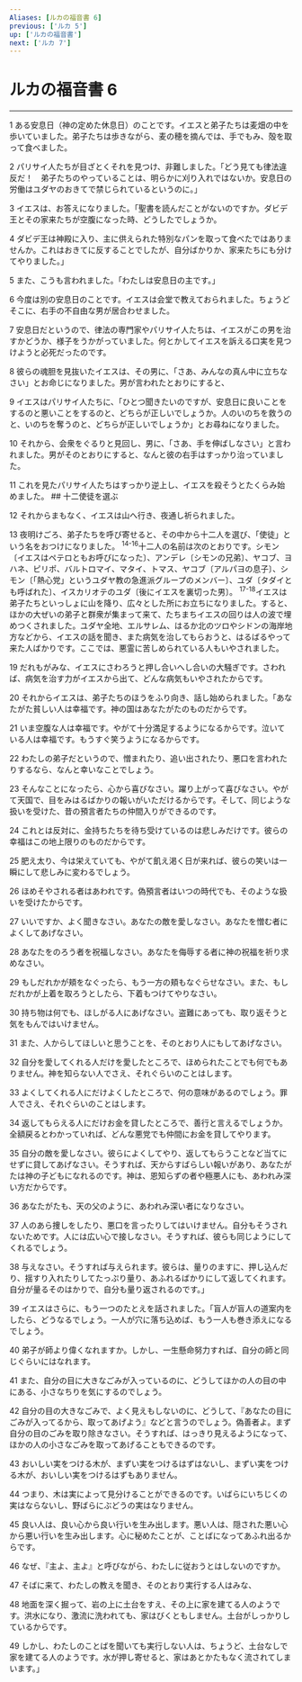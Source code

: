 ```yaml
---
Aliases: [ルカの福音書 6]
previous: ['ルカ 5']
up: ['ルカの福音書']
next: ['ルカ 7']
---
```

# ルカの福音書 6

***




1 
ある安息日（神の定めた休息日）のことです。イエスと弟子たちは麦畑の中を歩いていました。弟子たちは歩きながら、麦の穂を摘んでは、手でもみ、殻を取って食べました。 



2 
パリサイ人たちが目ざとくそれを見つけ、非難しました。「どう見ても律法違反だ！　弟子たちのやっていることは、明らかに刈り入れではないか。安息日の労働はユダヤのおきてで禁じられているというのに。」 



3 
イエスは、お答えになりました。「聖書を読んだことがないのですか。ダビデ王とその家来たちが空腹になった時、どうしたでしょうか。 



4 
ダビデ王は神殿に入り、主に供えられた特別なパンを取って食べたではありませんか。これはおきてに反することでしたが、自分ばかりか、家来たちにも分けてやりました。」 



5 
また、こうも言われました。「わたしは安息日の主です。」 



6 
今度は別の安息日のことです。イエスは会堂で教えておられました。ちょうどそこに、右手の不自由な男が居合わせました。 



7 
安息日だというので、律法の専門家やパリサイ人たちは、イエスがこの男を治すかどうか、様子をうかがっていました。何とかしてイエスを訴える口実を見つけようと必死だったのです。 



8 
彼らの魂胆を見抜いたイエスは、その男に、「さあ、みんなの真ん中に立ちなさい」とお命じになりました。男が言われたとおりにすると、 



9 
イエスはパリサイ人たちに、「ひとつ聞きたいのですが、安息日に良いことをするのと悪いことをするのと、どちらが正しいでしょうか。人のいのちを救うのと、いのちを奪うのと、どちらが正しいでしょうか」とお尋ねになりました。 



10 
それから、会衆をぐるりと見回し、男に、「さあ、手を伸ばしなさい」と言われました。男がそのとおりにすると、なんと彼の右手はすっかり治っていました。 



11 
これを見たパリサイ人たちはすっかり逆上し、イエスを殺そうとたくらみ始めました。 ## 十二使徒を選ぶ 



12 
それからまもなく、イエスは山へ行き、夜通し祈られました。 



13 
夜明けごろ、弟子たちを呼び寄せると、その中から十二人を選び、「使徒」という名をおつけになりました。 <sup class="versenum">14-16</sup>十二人の名前は次のとおりです。シモン〔イエスはペテロともお呼びになった〕、アンデレ〔シモンの兄弟〕、ヤコブ、ヨハネ、ピリポ、バルトロマイ、マタイ、トマス、ヤコブ〔アルパヨの息子〕、シモン〔「熱心党」というユダヤ教の急進派グループのメンバー〕、ユダ〔タダイとも呼ばれた〕、イスカリオテのユダ〔後にイエスを裏切った男〕。 <sup class="versenum">17-18</sup>イエスは弟子たちといっしょに山を降り、広々とした所にお立ちになりました。すると、ほかの大ぜいの弟子と群衆が集まって来て、たちまちイエスの回りは人の波で埋めつくされました。ユダヤ全地、エルサレム、はるか北のツロやシドンの海岸地方などから、イエスの話を聞き、また病気を治してもらおうと、はるばるやって来た人ばかりです。ここでは、悪霊に苦しめられている人もいやされました。 



19 
だれもがみな、イエスにさわろうと押し合いへし合いの大騒ぎです。さわれば、病気を治す力がイエスから出て、どんな病気もいやされたからです。 



20 
それからイエスは、弟子たちのほうをふり向き、話し始められました。「あなたがた貧しい人は幸福です。神の国はあなたがたのものだからです。 



21 
いま空腹な人は幸福です。やがて十分満足するようになるからです。泣いている人は幸福です。もうすぐ笑うようになるからです。 



22 
わたしの弟子だというので、憎まれたり、追い出されたり、悪口を言われたりするなら、なんと幸いなことでしょう。 



23 
そんなことになったら、心から喜びなさい。躍り上がって喜びなさい。やがて天国で、目をみはるばかりの報いがいただけるからです。そして、同じような扱いを受けた、昔の預言者たちの仲間入りができるのです。 



24 
これとは反対に、金持ちたちを待ち受けているのは悲しみだけです。彼らの幸福はこの地上限りのものだからです。 



25 
肥え太り、今は栄えていても、やがて飢え渇く日が来れば、彼らの笑いは一瞬にして悲しみに変わるでしょう。 



26 
ほめそやされる者はあわれです。偽預言者はいつの時代でも、そのような扱いを受けたからです。 



27 
いいですか、よく聞きなさい。あなたの敵を愛しなさい。あなたを憎む者によくしてあげなさい。 



28 
あなたをのろう者を祝福しなさい。あなたを侮辱する者に神の祝福を祈り求めなさい。 



29 
もしだれかが頬をなぐったら、もう一方の頬もなぐらせなさい。また、もしだれかが上着を取ろうとしたら、下着もつけてやりなさい。 



30 
持ち物は何でも、ほしがる人にあげなさい。盗難にあっても、取り返そうと気をもんではいけません。 



31 
また、人からしてほしいと思うことを、そのとおり人にもしてあげなさい。 



32 
自分を愛してくれる人だけを愛したところで、ほめられたことでも何でもありません。神を知らない人でさえ、それぐらいのことはします。 



33 
よくしてくれる人にだけよくしたところで、何の意味があるのでしょう。罪人でさえ、それぐらいのことはします。 



34 
返してもらえる人にだけお金を貸したところで、善行と言えるでしょうか。全額戻るとわかっていれば、どんな悪党でも仲間にお金を貸してやります。 



35 
自分の敵を愛しなさい。彼らによくしてやり、返してもらうことなど当てにせずに貸してあげなさい。そうすれば、天からすばらしい報いがあり、あなたがたは神の子どもになれるのです。神は、恩知らずの者や極悪人にも、あわれみ深い方だからです。 



36 
あなたがたも、天の父のように、あわれみ深い者になりなさい。 



37 
人のあら捜しをしたり、悪口を言ったりしてはいけません。自分もそうされないためです。人には広い心で接しなさい。そうすれば、彼らも同じようにしてくれるでしょう。 



38 
与えなさい。そうすれば与えられます。彼らは、量りのますに、押し込んだり、揺すり入れたりしてたっぷり量り、あふれるばかりにして返してくれます。自分が量るそのはかりで、自分も量り返されるのです。」 



39 
イエスはさらに、もう一つのたとえを話されました。「盲人が盲人の道案内をしたら、どうなるでしょう。一人が穴に落ち込めば、もう一人も巻き添えになるでしょう。 



40 
弟子が師より偉くなれますか。しかし、一生懸命努力すれば、自分の師と同じぐらいにはなれます。 



41 
また、自分の目に大きなごみが入っているのに、どうしてほかの人の目の中にある、小さなちりを気にするのでしょう。 



42 
自分の目の大きなごみで、よく見えもしないのに、どうして、『あなたの目にごみが入ってるから、取ってあげよう』などと言うのでしょう。偽善者よ。まず自分の目のごみを取り除きなさい。そうすれば、はっきり見えるようになって、ほかの人の小さなごみを取ってあげることもできるのです。 



43 
おいしい実をつける木が、まずい実をつけるはずはないし、まずい実をつける木が、おいしい実をつけるはずもありません。 



44 
つまり、木は実によって見分けることができるのです。いばらにいちじくの実はならないし、野ばらにぶどうの実はなりません。 



45 
良い人は、良い心から良い行いを生み出します。悪い人は、隠された悪い心から悪い行いを生み出します。心に秘めたことが、ことばになってあふれ出るからです。 



46 
なぜ、『主よ、主よ』と呼びながら、わたしに従おうとはしないのですか。 



47 
そばに来て、わたしの教えを聞き、そのとおり実行する人はみな、 



48 
地面を深く掘って、岩の上に土台をすえ、その上に家を建てる人のようです。洪水になり、激流に洗われても、家はびくともしません。土台がしっかりしているからです。 



49 
しかし、わたしのことばを聞いても実行しない人は、ちょうど、土台なしで家を建てる人のようです。水が押し寄せると、家はあとかたもなく流されてしまいます。」

